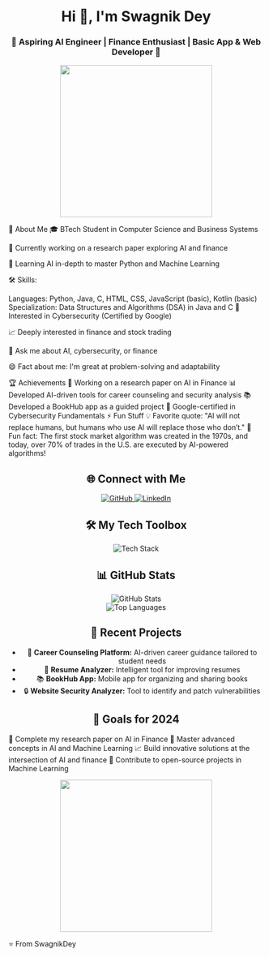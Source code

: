 <h1 align="center">Hi 👋, I'm Swagnik Dey</h1> <h3 align="center">🚀 Aspiring AI Engineer | Finance Enthusiast | Basic App & Web Developer 🚀</h3> <p align="center"> <img src="https://media.giphy.com/media/f3iwJFOVOwuy7K6FFw/giphy.gif" width="300"> </p>
🌟 About Me
🎓 BTech Student in Computer Science and Business Systems

🔭 Currently working on a research paper exploring AI and finance

🌱 Learning AI in-depth to master Python and Machine Learning

🛠️ Skills:

Languages: Python, Java, C, HTML, CSS, JavaScript (basic), Kotlin (basic)
Specialization: Data Structures and Algorithms (DSA) in Java and C
🔐 Interested in Cybersecurity (Certified by Google)

📈 Deeply interested in finance and stock trading

💬 Ask me about AI, cybersecurity, or finance

😄 Fact about me: I'm great at problem-solving and adaptability

🏆 Achievements
📝 Working on a research paper on AI in Finance
📊 Developed AI-driven tools for career counseling and security analysis
📚 Developed a BookHub app as a guided project
🏅 Google-certified in Cybersecurity Fundamentals
⚡ Fun Stuff
💡 Favorite quote: "AI will not replace humans, but humans who use AI will replace those who don’t."
🌌 Fun fact: The first stock market algorithm was created in the 1970s, and today, over 70% of trades in the U.S. are executed by AI-powered algorithms!
<h2 align="center">🌐 Connect with Me</h2> <div align="center"> <a href="https://github.com/swagnikdey"> <img src="https://img.shields.io/badge/Github-211F1F?style=for-the-badge&logo=github&logoColor=white" alt="GitHub"> </a> <a href="https://www.linkedin.com/in/swagnikdey"> <img src="https://img.shields.io/badge/LinkedIn-0077B5?style=for-the-badge&logo=linkedin&logoColor=white" alt="LinkedIn"> </a> </div>
<h2 align="center">🛠️ My Tech Toolbox</h2> <div align="center"> <img src="https://skillicons.dev/icons?i=python,java,c,html,css,js,jupyter,kotlin&perline=5" alt="Tech Stack"> </div>
<h2 align="center">📊 GitHub Stats</h2> <div align="center"> <img src="https://github-readme-stats.vercel.app/api?username=swagnikdey&show_icons=true&theme=radical" alt="GitHub Stats"> <br> <img src="https://github-readme-stats.vercel.app/api/top-langs/?username=swagnikdey&layout=compact&theme=radical" alt="Top Languages"> </div>
<h2 align="center">🎨 Recent Projects</h2> <div align="center"> <ul> <li>💼 <b>Career Counseling Platform:</b> AI-driven career guidance tailored to student needs</li> <li>📝 <b>Resume Analyzer:</b> Intelligent tool for improving resumes</li> <li>📚 <b>BookHub App:</b> Mobile app for organizing and sharing books</li> <li>🔒 <b>Website Security Analyzer:</b> Tool to identify and patch vulnerabilities</li> </ul> </div>
<h2 align="center">🌱 Goals for 2024</h2>
🚀 Complete my research paper on AI in Finance
🎯 Master advanced concepts in AI and Machine Learning
📈 Build innovative solutions at the intersection of AI and finance
🌟 Contribute to open-source projects in Machine Learning
<p align="center"> <img src="https://media.giphy.com/media/26AHONQ79FdWZhAI0/giphy.gif" width="300"> </p>
⭐️ From SwagnikDey
